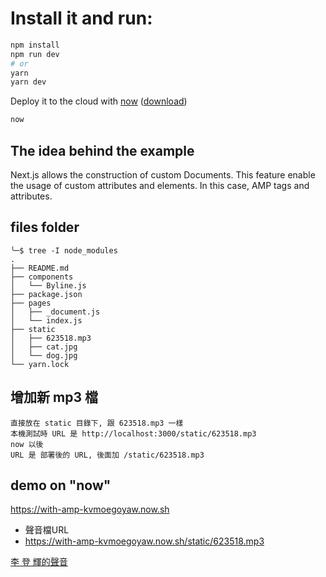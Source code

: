 # Install it and run:

```bash
npm install
npm run dev
# or
yarn
yarn dev
```

Deploy it to the cloud with [now](https://zeit.co/now) ([download](https://zeit.co/download))

```bash
now
```

## The idea behind the example

Next.js allows the construction of custom Documents. This feature enable the usage of custom attributes and elements. In this case, AMP tags and attributes.

## files folder
```
╰─$ tree -I node_modules
.
├── README.md
├── components
│   └── Byline.js
├── package.json
├── pages
│   ├── _document.js
│   └── index.js
├── static
│   ├── 623518.mp3
│   ├── cat.jpg
│   └── dog.jpg
└── yarn.lock
```

## 增加新 mp3 檔

```
直接放在 static 目錄下, 跟 623518.mp3 一樣
本機測試時 URL 是 http://localhost:3000/static/623518.mp3
now 以後
URL 是 部署後的 URL, 後面加 /static/623518.mp3
```
## demo on "now"

https://with-amp-kvmoegoyaw.now.sh


- 聲音檔URL 
- https://with-amp-kvmoegoyaw.now.sh/static/623518.mp3


[李 登 輝的聲音](https://with-amp-kvmoegoyaw.now.sh/static/623518.mp3)
